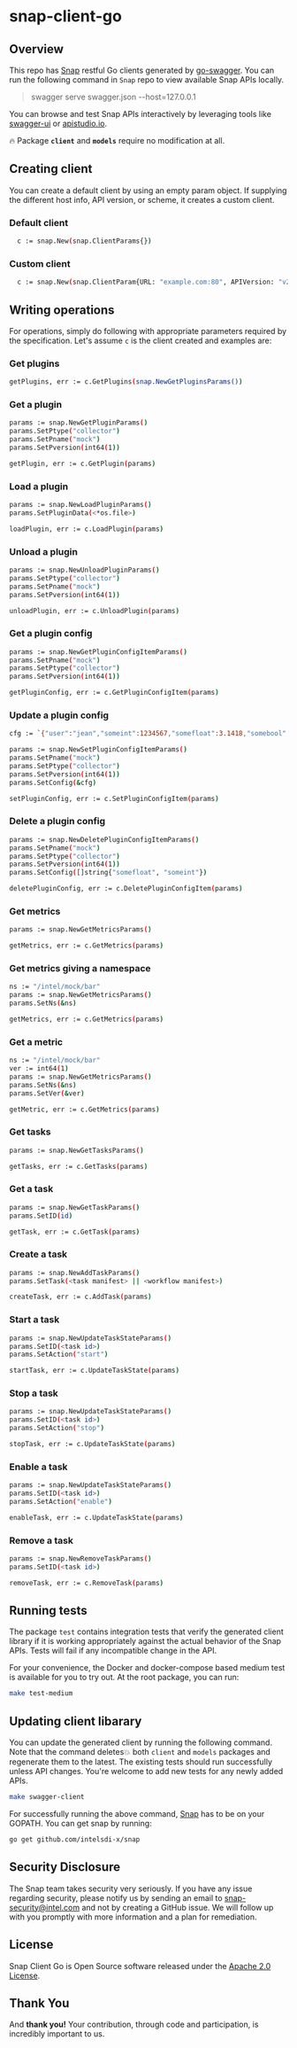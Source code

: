 # snap-client-go

## Overview

This repo has [Snap](https://github.com/intelsdi-x/snap) restful Go clients generated by [go-swagger](https://github.com/go-swagger/go-swagger). 
You can run the following command in `Snap` repo to view available Snap APIs locally.
> swagger serve swagger.json --host=127.0.0.1

You can browse and test Snap APIs interactively by leveraging tools like [swagger-ui](https://github.com/swagger-api/swagger-ui) or [apistudio.io](http://apistudio.io/).

:fire: Package **`client`** and **`models`** require no modification at all.

## Creating client

You can create a default client by using an empty param object. If supplying the different host info, API version, or scheme, it creates a custom client.

### Default client

```sh
  c := snap.New(snap.ClientParams{})
```

### Custom client

```sh
  c := snap.New(snap.ClientParam{URL: "example.com:80", APIVersion: "v2", Scheme: "http"})
```

## Writing operations

For operations, simply do following with appropriate parameters required by the specification. Let's assume `c` is the client created and examples are:

### Get plugins

```sh
getPlugins, err := c.GetPlugins(snap.NewGetPluginsParams())
```

### Get a plugin

```sh
params := snap.NewGetPluginParams()
params.SetPtype("collector")
params.SetPname("mock")
params.SetPversion(int64(1))

getPlugin, err := c.GetPlugin(params)
```

### Load a plugin

```sh
params := snap.NewLoadPluginParams()
params.SetPluginData(<*os.file>)

loadPlugin, err := c.LoadPlugin(params)
```

### Unload a plugin

```sh
params := snap.NewUnloadPluginParams()
params.SetPtype("collector")
params.SetPname("mock")
params.SetPversion(int64(1))

unloadPlugin, err := c.UnloadPlugin(params)
```

### Get a plugin config

```sh
params := snap.NewGetPluginConfigItemParams()
params.SetPname("mock")
params.SetPtype("collector")
params.SetPversion(int64(1))

getPluginConfig, err := c.GetPluginConfigItem(params)
```

### Update a plugin config

```sh
cfg := `{"user":"jean","someint":1234567,"somefloat":3.1418,"somebool":false}`

params := snap.NewSetPluginConfigItemParams()
params.SetPname("mock")
params.SetPtype("collector")
params.SetPversion(int64(1))
params.SetConfig(&cfg)

setPluginConfig, err := c.SetPluginConfigItem(params)
```

### Delete a plugin config

```sh
params := snap.NewDeletePluginConfigItemParams()
params.SetPname("mock")
params.SetPtype("collector")
params.SetPversion(int64(1))
params.SetConfig([]string{"somefloat", "someint"})

deletePluginConfig, err := c.DeletePluginConfigItem(params)
```

### Get metrics

```sh
params := snap.NewGetMetricsParams()

getMetrics, err := c.GetMetrics(params)
```

### Get metrics giving a namespace

```sh
ns := "/intel/mock/bar"
params := snap.NewGetMetricsParams()
params.SetNs(&ns)

getMetrics, err := c.GetMetrics(params)
```

### Get a metric

```sh
ns := "/intel/mock/bar"
ver := int64(1)
params := snap.NewGetMetricsParams()
params.SetNs(&ns)
params.SetVer(&ver)

getMetric, err := c.GetMetrics(params)
```

### Get tasks

```sh
params := snap.NewGetTasksParams()

getTasks, err := c.GetTasks(params)
```

### Get a task

```sh
params := snap.NewGetTaskParams()
params.SetID(id)

getTask, err := c.GetTask(params)
```

### Create a task

```sh
params := snap.NewAddTaskParams()
params.SetTask(<task manifest> || <workflow manifest>)

createTask, err := c.AddTask(params)
```

### Start a task

```sh
params := snap.NewUpdateTaskStateParams()
params.SetID(<task id>)
params.SetAction("start")

startTask, err := c.UpdateTaskState(params)
```

### Stop a task

```sh
params := snap.NewUpdateTaskStateParams()
params.SetID(<task id>)
params.SetAction("stop")

stopTask, err := c.UpdateTaskState(params)
```

### Enable a task

```sh
params := snap.NewUpdateTaskStateParams()
params.SetID(<task id>)
params.SetAction("enable")

enableTask, err := c.UpdateTaskState(params)
```

### Remove a task

```sh
params := snap.NewRemoveTaskParams()
params.SetID(<task id>)

removeTask, err := c.RemoveTask(params)
```

## Running tests

The package `test` contains integration tests that verify the generated client library if it is working appropriately against the actual behavior of the Snap APIs. Tests will fail if any incompatible change in the API.

For your convenience, the Docker and docker-compose based medium test is available for you to try out.  At the root package, you can run:  

```sh
make test-medium
```

## Updating client libarary

You can update the generated client by running the following command. Note that the command deletes:boom: both `client` and `models` packages and regenerate them to the latest. The existing tests should run successfully unless API changes. You're welcome to add new tests for any newly added APIs.

```sh
make swagger-client
```

For successfully running the above command, [Snap](github.com/intelsdi-x/snap) has to be on your GOPATH.  You can get snap by running:

```sh
go get github.com/intelsdi-x/snap
```

## Security Disclosure

The Snap team takes security very seriously. If you have any issue regarding security, please notify us by sending an email to snap-security@intel.com
and not by creating a GitHub issue. We will follow up with you promptly with more information and a plan for remediation.

## License
Snap Client Go is Open Source software released under the [Apache 2.0 License](LICENSE).

## Thank You
And **thank you!** Your contribution, through code and participation, is incredibly important to us.